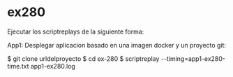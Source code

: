 # ex280

Ejecutar los scriptreplays de la siguiente forma:

App1: Desplegar aplicacion basado en una imagen docker y un proyecto git:

$ git clone urldelproyecto
$ cd ex-280
$ scriptreplay --timing=app1-ex280-time.txt app1-ex280.log
